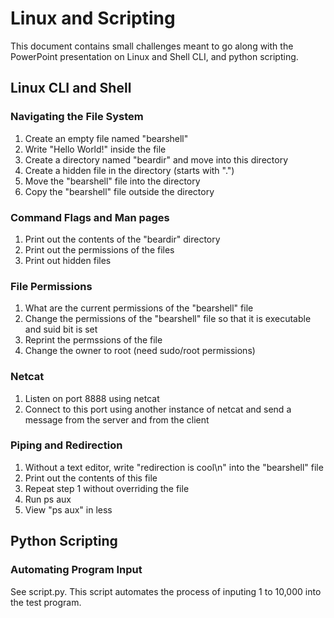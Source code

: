 # Linux and Scripting
This document contains small challenges meant to go along with the PowerPoint presentation on Linux and Shell CLI, and python scripting.

## Linux CLI and Shell
### Navigating the File System
1. Create an empty file named "bearshell"
2. Write "Hello World!" inside the file
3. Create a directory named "beardir" and move into this directory
4. Create a hidden file in the directory (starts with ".")
5. Move the "bearshell" file into the directory
6. Copy the "bearshell" file outside the directory

### Command Flags and Man pages
1. Print out the contents of the "beardir" directory
2. Print out the permissions of the files
3. Print out hidden files

### File Permissions
1. What are the current permissions of the "bearshell" file
2. Change the permissions of the "bearshell" file so that it is executable and suid bit is set
2. Reprint the permssions of the file
3. Change the owner to root (need sudo/root permissions)

### Netcat
1. Listen on port 8888 using netcat
2. Connect to this port using another instance of netcat and send a message from the server and from the client

### Piping and Redirection
1. Without a text editor, write "redirection is cool\n" into the "bearshell" file
2. Print out the contents of this file
3. Repeat step 1 without overriding the file
4. Run ps aux
5. View "ps aux" in less


## Python Scripting
### Automating Program Input
See script.py. This script automates the process of inputing 1 to 10,000 into the test program.
